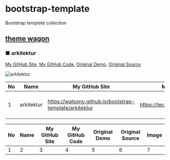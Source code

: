 # bootstrap-template
Bootstrap template collection

## [theme wagon](https://themewagon.com)

### ■ arkitektur

[My GitHub Site](https://watsony.github.io/bootstrap-template/arkitektur), 
[My GitHub Code](https://github.com/watsony/bootstrap-template/tree/main/arkitektur),
[Original Demo](https://technext.github.io/arkitektur),
[Original Source](https://themewagon.com/themes/free-responsive-html5-bootstrap-5-architecture-website-template-arkitektur)

![arkitektur](image/arkitektur.png)

|  No  |  Name  |  My GitHub Site  |  My GitHub Code  |  Original Demo  |  Original Source  |
| ---- | ---- | ---- | ---- | ---- | ---- |
|  1  |  arkitektur  |  https://watsony.github.io/bootstrap-template/arkitektur  |  https://technext.github.io/arkitektur  |  https://technext.github.io/arkitektur/  |  https://themewagon.com/themes/free-responsive-html5-bootstrap-5-architecture-website-template-arkitektur/  |


|  No  |  Name  |  My GitHub Site  |  My GitHub Code  |  Original Demo  |  Original Source  |  Image  |
| ---- | ---- | ---- | ---- | ---- | ---- | ---- |
|  1  |  2  |  3  |  4  |  5  |  6  |  7  |